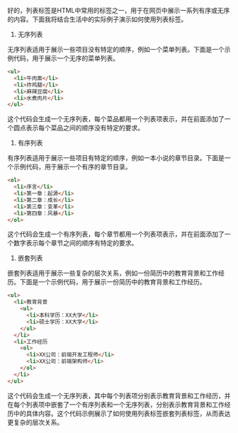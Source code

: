 好的，列表标签是HTML中常用的标签之一，用于在网页中展示一系列有序或无序的内容。下面我将结合生活中的实际例子演示如何使用列表标签。

1. 无序列表

无序列表适用于展示一些项目没有特定的顺序，例如一个菜单列表。下面是一个示例代码，用于展示一个无序的菜单列表。

```html
<ul>
  <li>牛肉面</li>
  <li>炸鸡腿</li>
  <li>麻辣豆腐</li>
  <li>水煮肉片</li>
</ul>
```

这个代码会生成一个无序列表，每个菜品都用一个列表项表示，并在前面添加了一个圆点表示每个菜品之间的顺序没有特定的要求。

1. 有序列表

有序列表适用于展示一些项目有特定的顺序，例如一本小说的章节目录。下面是一个示例代码，用于展示一个有序的章节目录。

```html
<ol>
  <li>序言</li>
  <li>第一章：起源</li>
  <li>第二章：成长</li>
  <li>第三章：变革</li>
  <li>第四章：风暴</li>
</ol>
```

这个代码会生成一个有序列表，每个章节都用一个列表项表示，并在前面添加了一个数字表示每个章节之间的顺序有特定的要求。

1. 嵌套列表

嵌套列表适用于展示一些复杂的层次关系，例如一份简历中的教育背景和工作经历。下面是一个示例代码，用于展示一份简历中的教育背景和工作经历。

```html
<ul>
  <li>教育背景
    <ul>
      <li>本科学历：XX大学</li>
      <li>硕士学历：XX大学</li>
    </ul>
  </li>
  <li>工作经历
    <ol>
      <li>XX公司：前端开发工程师</li>
      <li>XX公司：前端架构师</li>
    </ol>
  </li>
</ul>
```

这个代码会生成一个无序列表，其中每个列表项分别表示教育背景和工作经历，并在每个列表项中嵌套了一个有序列表和一个无序列表，分别表示教育背景和工作经历中的具体内容。这个代码示例展示了如何使用列表标签嵌套列表标签，从而表达更复杂的层次关系。
